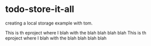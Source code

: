 # todo-store-it-all
creating a local storage example with tom.

This is th eproject where I blah with the blah
blah blah blah
This is th eproject where I blah with the blah
blah blah blah